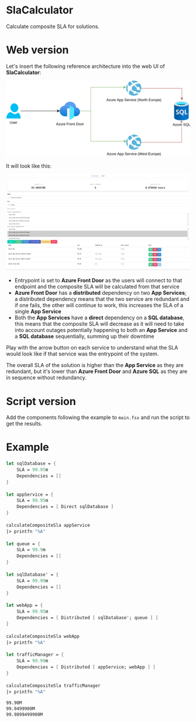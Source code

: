 # SlaCalculator

Calculate composite SLA for solutions.

# Web version

Let's insert the following reference architecture into the web UI of **SlaCalculator**:

![Example diagram](diagram.png)

It will look like this:

![Example](example.png)

* Entrypoint is set to **Azure Front Door** as the users will connect to that endpoint and the composite SLA will be calculated from that service
* **Azure Front Door** has a **distributed** dependency on two **App Services**; a distributed dependency means that the two service are redundant and if one fails, the other will continue to work, this increases the SLA of a single **App Service**
* Both the **App Services** have a **direct** dependency on a **SQL database**, this means that the composite SLA will decrease as it will need to take into account outages potentially happening to both an **App Service** and a **SQL database** sequentially, summing up their downtime

Play with the arrow button on each service to understand what the SLA would look like if that service was the entrypoint of the system.

The overall SLA of the solution is higher than the **App Service** as they are redundant, but it's lower than **Azure Front Door** and **Azure SQL** as they are in sequence without redundancy. 

# Script version

Add the components following the example to `main.fsx` and run the script to get the results.

# Example
```fsharp
let sqlDatabase = {
    SLA = 99.95m
    Dependencies = []
}

let appService = {
    SLA = 99.95m
    Dependencies = [ Direct sqlDatabase ]
}
    
calculateCompositeSla appService
|> printfn "%A"
    
let queue = {
    SLA = 99.9m
    Dependencies = []
}

let sqlDatabase' = {
    SLA = 99.99m
    Dependencies = []
}

let webApp = {
    SLA = 99.95m
    Dependencies = [ Distributed [ sqlDatabase'; queue ] ]
}

calculateCompositeSla webApp
|> printfn "%A"

let trafficManager = {
    SLA = 99.99m
    Dependencies = [ Distributed [ appService; webApp ] ]
}

calculateCompositeSla trafficManager
|> printfn "%A"
```
```
99.90M
99.9499900M
99.9899499900M
```
